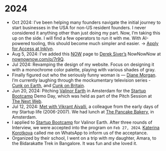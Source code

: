 # 2024

- Oct 2024: I’ve been helping many founders navigate the initial journey to start businesses in the USA for non-US resident founders. I never considered it anything other than just doing my part. Now, I’m taking this up on the side. I will find a few operators to run it with me. With AI-powered tooling, this should become much simpler and easier. → [Apply for Access at Inklyn](https://inklyn.com).
- Aug 5, 2024: I’ve added this [NOW](http://localhost:4000/now/) page to [Derek Siver’s](https://sive.rs) NowNowNow at [nownownow.com/p/7r9Q](https://nownownow.com/p/7r9Q).
- Jul 2024: Revamping the design of my website. Focus on designing it with a monochrome color palette, playing with various shades of gray.
- Finally figured out who the seriously funny woman is — [Diane Morgan](https://en.wikipedia.org/wiki/Diane_Morgan). I’m currently laughing through the mockumentary television series - [Cunk on Earth](https://en.wikipedia.org/wiki/Cunk_on_Earth), and [Cunk on Britain](https://en.wikipedia.org/wiki/Cunk_on_Britain).
- Jun 20, 2024: Pitching [Valinor Earth](https://valinor.earth/) in Amsterdam for the [Startup Bootcamp](https://www.startupbootcamp.org) Demo Day, which was held as part of the Pitch Session at [The Next Web](https://thenextweb.com).
- Jul 12, 2024: [Met with Vikrant Aivalli](https://x.com/brajeshwar/status/1811610910298972419), a colleague from the early days of my Startup life (2006-2007). We had lunch at [The Pancake Bakery](https://pancake.nl), in Amsterdam.
- I applied to [Startup Bootcamp](https://www.startupbootcamp.org) for Valinor Earth. After three rounds of Interview, we were accepted into the program on `Feb 27, 2024`. [Katerina Korotkova](https://www.linkedin.com/in/katerina-korotkova-b73a5b8/) called me on WhatsApp to inform us of the acceptance.
- Organized by their school, I went on a trip with my daughter, Amara, to the Bidarakatte Trek in Bangalore. It was fun and she loved it.
